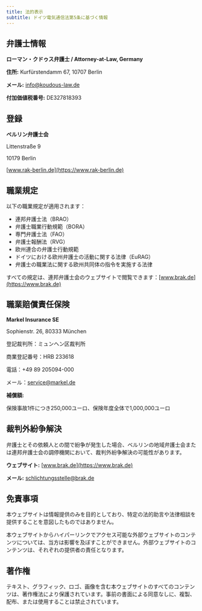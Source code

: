 ```yaml
---
title: 法的表示
subtitle: ドイツ電気通信法第5条に基づく情報
---
```


## 弁護士情報

**ローマン・クドゥス弁護士 / Attorney-at-Law, Germany**

**住所:** Kurfürstendamm 67, 10707 Berlin

**メール:** info@koudous-law.de

**付加価値税番号:** DE327818393

## 登録

**ベルリン弁護士会**

Littenstraße 9

10179 Berlin

[www.rak-berlin.de](https://www.rak-berlin.de)

## 職業規定

以下の職業規定が適用されます：

- 連邦弁護士法（BRAO）
- 弁護士職業行動規範（BORA）
- 専門弁護士法（FAO）
- 弁護士報酬法（RVG）
- 欧州連合の弁護士行動規範
- ドイツにおける欧州弁護士の活動に関する法律（EuRAG）
- 弁護士の職業法に関する欧州共同体の指令を実施する法律

すべての規定は、連邦弁護士会のウェブサイトで閲覧できます：[www.brak.de](https://www.brak.de)

## 職業賠償責任保険

**Markel Insurance SE**

Sophienstr. 26, 80333 München

登記裁判所：ミュンヘン区裁判所

商業登記番号：HRB 233618

電話：+49 89 205094-000

メール：service@markel.de

**補償額:**

保険事故1件につき250,000ユーロ、保険年度全体で1,000,000ユーロ

## 裁判外紛争解決

弁護士とその依頼人との間で紛争が発生した場合、ベルリンの地域弁護士会または連邦弁護士会の調停機関において、裁判外紛争解決の可能性があります。

**ウェブサイト:** [www.brak.de](https://www.brak.de)

**メール:** schlichtungsstelle@brak.de

## 免責事項

本ウェブサイトは情報提供のみを目的としており、特定の法的助言や法律相談を提供することを意図したものではありません。

本ウェブサイトからハイパーリンクでアクセス可能な外部ウェブサイトのコンテンツについては、当方は影響を及ぼすことができません。外部ウェブサイトのコンテンツは、それぞれの提供者の責任となります。

## 著作権

テキスト、グラフィック、ロゴ、画像を含む本ウェブサイトのすべてのコンテンツは、著作権法により保護されています。事前の書面による同意なしに、複製、配布、または使用することは禁止されています。

